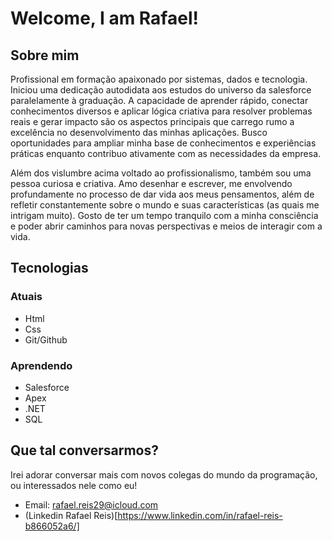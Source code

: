 # Welcome, I am Rafael!

## Sobre mim

Profissional em formação apaixonado por sistemas, dados e tecnologia. Iniciou uma dedicação autodidata aos estudos do universo da salesforce paralelamente à graduação. A capacidade de aprender rápido, conectar conhecimentos diversos e aplicar lógica criativa para resolver problemas reais e gerar impacto são os aspectos principais que carrego rumo a excelência no desenvolvimento das minhas aplicações. Busco oportunidades para ampliar minha base de conhecimentos e experiências práticas enquanto contribuo ativamente com as necessidades da empresa.

Além dos vislumbre acima voltado ao profissionalismo, também sou uma pessoa curiosa e criativa. Amo desenhar e escrever, me envolvendo profundamente no processo de dar vida aos meus pensamentos, além de refletir constantemente sobre o mundo e suas características (as quais me intrigam muito). Gosto de ter um tempo tranquilo com a minha consciência e poder abrir caminhos para novas perspectivas e meios de interagir com a vida. 

## Tecnologias 

### Atuais

- Html
- Css
- Git/Github

### Aprendendo

- Salesforce
- Apex
- .NET
- SQL

## Que tal conversarmos? 

Irei adorar conversar mais com novos colegas do mundo da programação, ou interessados nele como eu!

- Email: rafael.reis29@icloud.com
- (Linkedin Rafael Reis)[https://www.linkedin.com/in/rafael-reis-b866052a6/]